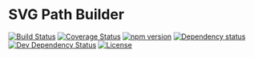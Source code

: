 # SVG Path Builder

[![Build Status](https://travis-ci.com/CalionVarduk/svg-path-builder.png?branch=master)](https://travis-ci.com/CalionVarduk/svg-path-builder)
[![Coverage Status](https://coveralls.io/repos/github/CalionVarduk/svg-path-builder/badge.svg)](https://coveralls.io/github/CalionVarduk/svg-path-builder)
[![npm version](https://badge.fury.io/js/frlluc-svg-path-builder.svg)](https://www.npmjs.com/package/frlluc-svg-path-builder)
[![Dependency status](https://david-dm.org/CalionVarduk/svg-path-builder/status.svg)](https://david-dm.org/CalionVarduk/svg-path-builder)
[![Dev Dependency Status](https://david-dm.org/CalionVarduk/svg-path-builder/dev-status.svg)](https://david-dm.org/CalionVarduk/svg-path-builder?type=dev)
[![License](https://img.shields.io/github/license/mashape/apistatus.svg)](https://github.com/CalionVarduk/svg-path-builder/blob/master/LICENSE)
